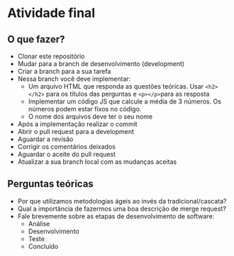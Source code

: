 # Atividade final

## O que fazer?

- Clonar este repositório
- Mudar para a branch de desenvolvimento (development)
- Criar a branch para a sua tarefa
- Nessa branch você deve implementar:
    - Um arquivo HTML que responda as questões teóricas. Usar `<h2></h2>` para os títulos das perguntas e `<p></p>`para as resposta
    - Implementar um código JS que calcule a média de 3 números. Os números podem estar fixos no código.
    - O nome dos arquivos deve ter o seu nome
- Após a implementação realizar o commit
- Abrir o pull request para a development
- Aguardar a revisão
- Corrigir os comentários deixados
- Aguardar o aceite do pull request
- Atualizar a sua branch local com as mudanças aceitas


## Perguntas teóricas

- Por que utilizamos metodologias ágeis ao invés da tradicional/cascata?
- Qual a importância de fazermos uma boa descrição de merge request?
- Fale brevemente sobre as etapas de desenvolvimento de software:
    - Análise
    - Desenvolvimento
    - Teste
    - Concluído
